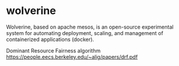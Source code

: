 # wolverine
Wolverine, based on apache mesos, is an open-source experimental system for automating deployment, scaling, and management of containerized applications (docker).

Dominant Resource Fairness algorithm
https://people.eecs.berkeley.edu/~alig/papers/drf.pdf
